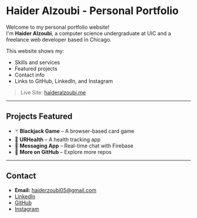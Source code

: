 # Haider Alzoubi - Personal Portfolio

Welcome to my personal portfolio website!  
I'm **Haider Alzoubi**, a computer science undergraduate at UIC and a freelance web developer based in Chicago.

This website shows my:
- Skills and services
- Featured projects
- Contact info
- Links to GitHub, LinkedIn, and Instagram

> Live Site: [haideralzoubi.me](https://haider-alzoubi.github.io/portfolio)

---

## Projects Featured

- 🃏 **Blackjack Game** – A browser-based card game
- 🏥 **URHealth** – A health tracking app
- 💬 **Messaging App** – Real-time chat with Firebase
- 🔗 **More on GitHub** – Explore more repos

---

## Contact

- **Email:** haiderzoubi05@gmail.com  
- [LinkedIn](https://linkedin.com/in/haiderzoubi)  
- [GitHub](https://github.com/HAIDER-ALZOUBI)  
- [Instagram](https://instagram.com/haiderzoubi)
